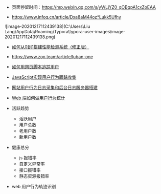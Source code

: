- 页面停留时间：https://mp.weixin.qq.com/s/yWLjYZ0_qOBqpA1cxZoEAA 



- https://www.infoq.cn/article/Dxa8aM44oz*Lukk5Ufhy 

![image-20201217112439138](C:\Users\Liu Lang\AppData\Roaming\Typora\typora-user-images\image-20201217112439138.png)

- [如何从0到1搭建性能检测系统（修正版）](https://mp.weixin.qq.com/s/GPIM2ZEwmYXsABOG5fN0gg) 

- https://www.zoo.team/article/luban-one 





- [如何用网页脚本追踪用户](http://www.ruanyifeng.com/blog/2019/04/user-tracking.html) 
- [JavaScript实现用户行为跟踪收集](https://blog.csdn.net/yiyelanxin/article/details/71191870) 
- [网站用户行为日志采集和后台日志服务器搭建](https://blog.csdn.net/weixin_37490221/article/details/80894827) 
- [Web 端如何做用户行为统计](https://www.zhihu.com/question/30077173) 

 



- 活跃趋势  
  - 活跃用户 
  - 用户总数 
  - 老用户数 
  - 新用户数 
- 健康总分  
  - js 报错率 
  - 自定义异常率 
  - 接口报错率 
  - 静态资源报错率 



- web 用户行为轨迹识别



